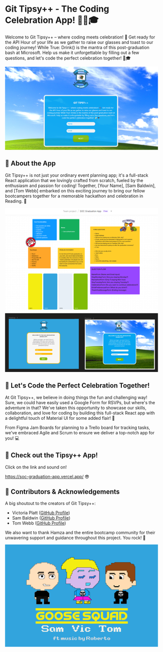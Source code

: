 # Git Tipsy++ - The Coding Celebration App! 🎉🍻🎓

Welcome to Git Tipsy++ – where coding meets celebration! 🎉 Get ready for the API Hour of your life as we gather to raise our glasses and toast to our coding journey! While True: Drink() is the mantra of this post-graduation bash at Microsoft. Help us make it unforgettable by filling out a few questions, and let's code the perfect celebration together! 🍻🎓

![Tipsy++ Main Page](Tipsy++MainPage.png)


## 🎉 About the App

Git Tipsy++ is not just your ordinary event planning app; it's a full-stack React application that we lovingly crafted from scratch, fueled by the enthusiasm and passion for coding! Together, [Your Name], [Sam Baldwin], and [Tom Webb] embarked on this exciting journey to bring our fellow bootcampers together for a memorable hackathon and celebration in Reading. 🚀

![Figjam](Figjam.png)
![Wireframes](wireframes.png)

## 🎉 Let's Code the Perfect Celebration Together!

At Git Tipsy++, we believe in doing things the fun and challenging way! Sure, we could have easily used a Google Form for RSVPs, but where's the adventure in that? We've taken this opportunity to showcase our skills, collaboration, and love for coding by building this full-stack React app with a delightful touch of Material UI for some added flair! 🎨

From Figma Jam Boards for planning to a Trello board for tracking tasks, we've embraced Agile and Scrum to ensure we deliver a top-notch app for you! 💻

## 🚀 Check out the Tipsy++ App!

Click on the link and sound on!

https://soc-graduation-app.vercel.app/ 😎

## 🤝 Contributors & Acknowledgements

A big shoutout to the creators of Git Tipsy++:

- Victoria Platt ([GitHub Profile](https://github.com/your_username))
- Sam Baldwin ([GitHub Profile](https://github.com/sam_baldwin))
- Tom Webb ([GitHub Profile](https://github.com/tom_webb))

We also want to thank Hamza and the entire bootcamp community for their unwavering support and guidance throughout this project. You rock! 🤘

![GooseSquad](Goose%20Squad%20Tipsy%2B%2B%20App.png)

